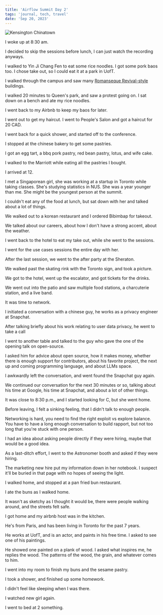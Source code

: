 ```yaml
---
title: 'Airflow Summit Day 2'
tags: 'journal, tech, travel'
date: 'Sep 20, 2023'
---
```


![Kensington Chinatown](/images/chinatown.jpeg)

I woke up at 8:30 am.

I decided to skip the sessions before lunch, I can just watch the recording anyways.

I walked to Yin Ji Chang Fen to eat some rice noodles. I got some pork baos too. I chose take out, so I could eat it at a park in UofT.

I walked through the campus and saw many [Romanseque Revival-style](https://en.wikipedia.org/wiki/Romanesque_Revival_architecture) buildings.

I walked 20 minutes to Queen's park, and saw a protest going on. I sat down on a bench and ate my rice noodles.

I went back to my Airbnb to keep my baos for later.

I went out to get my haircut. I went to People's Salon and got a haircut for 20 CAD.

I went back for a quick shower, and started off to the conference.

I stopped at the chinese bakery to get some pastries.

I got an egg tart, a bbq pork pastry, red bean pastry, lotus, and wife cake.

I walked to the Marriott while eating all the pastries I bought.

I arrived at 12.

I met a Singaporean girl, she was working at a startup in Toronto while taking classes. She's studying statistics in NUS. She was a year younger than me. She might be the youngest person at the summit.

I couldn't eat any of the food at lunch, but sat down with her and talked about a lot of things.

We walked out to a korean restaurant and I ordered Bibimbap for takeout.

We talked about our careers, about how I don't have a strong accent, about the weather.

I went back to the hotel to eat my take out, while she went to the sessions.

I went for the use cases sessions the entire day with her.

After the last session, we went to the after party at the Sheraton.

We walked past the skating rink with the Toronto sign, and took a picture.

We got to the hotel, went up the escalator, and got tickets for the drinks.

We went out into the patio and saw multiple food stations, a charcuterie station, and a live band.

It was time to network.

I initiated a conversation with a chinese guy, he works as a privacy engineer at Snapchat.

After talking briefly about his work relating to user data privacy, he went to take a call

I went to another table and talked to the guy who gave the one of the opening talk on open-source.

I asked him for advice about open source, how it makes money, whether there is enough support for contributors, about his favorite project, the next up and coming programming language, and about LLMs space.

I awkwardly left the conversation, and went found the Snapchat guy again.

We continued our conversation for the next 30 minutes or so, talking about his time at Google, his time at Snapchat, and about a lot of other things.

It was close to 8:30 p.m., and I started looking for C, but she went home.

Before leaving, I felt a sinking feeling, that I didn't talk to enough people.

Networking is hard, you need to find the right exploit vs explore balance. You have to have a long enough conversation to build rapport, but not too long that you're stuck with one person.

I had an idea about asking people directly if they were hiring, maybe that would be a good idea.

As a last-ditch effort, I went to the Astronomer booth and asked if they were hiring.

The marketing new hire put my information down in her notebook. I suspect it'll be buried in that page with no hopes of seeing the light.

I walked home, and stopped at a pan fried bun restaurant.

I ate the buns as I walked home.

It wasn't as sketchy as I thought it would be, there were people walking around, and the streets felt safe.

I got home and my airbnb host was in the kitchen.

He's from Paris, and has been living in Toronto for the past 7 years.

He works at UofT, and is an actor, and paints in his free time. I asked to see one of his paintings.

He showed one painted on a plank of wood. I asked what inspires me, he replies the wood. The patterns of the wood, the grain, and whatever comes to him.

I went into my room to finish my buns and the sesame pastry.

I took a shower, and finished up some homework.

I didn't feel like sleeping when I was there.

I watched new girl again.

I went to bed at 2 something.
